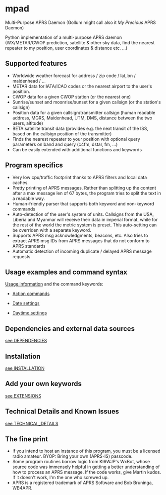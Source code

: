 # mpad

Multi-Purpose APRS Daemon (Gollum might call also it _My Precious_ APRS Daemon)

Python implementation of a multi-purpose APRS daemon (WX/METAR/CWOP prediction, satellite & other sky data, find the nearest repeater to my position, user coordinates & distance etc. ...)

## Supported features

- Worldwide weather forecast for address / zip code / lat,lon / maidenhead / ... 
- METAR data for IATA/ICAO codes or the nearest airport to the user's position.
- CWOP data for a given CWOP station (or the nearest one)
- Sunrise/sunset and moonrise/sunset for a given callsign (or the station's callsign)
- Position data for a given callsign/transmitter callsign (human readable address, MGRS, Maidenhead, UTM, DMS, distance between the two users, altitude)
- BETA:satellite transit data (provides e.g. the next transit of the ISS, based on the callsign position of the transmitter)
- Finds the nearest repeater to your position with optional query parameters on band and query (c4fm, dstar, fm, ...)
- Can be easily extended with additional functions and keywords

## Program specifics

- Very low cpu/traffic footprint thanks to APRS filters and local data caches.
- Pretty printing of APRS messages. Rather than splitting up the content after a max message len of 67 bytes, the program tries to split the text in a readable way.
- Human-friendly parser that supports both keyword and non-keyword commands
- Auto-detection of the user's system of units. Callsigns from the USA, Liberia and Myanmar will receive their data in imperial format, while for the rest of the world the metric system is preset. This auto-setting can be overriden with a separate keyword.
- Supports APRS msg acknowledgments, beacons, etc. Also tries to extract APRS msg IDs from APRS messages that do not conform to APRS standards
- Automatic detection of incoming duplicate / delayed APRS message requests

## Usage examples and command syntax

[Usage information](docs/USAGE.md) and the command keywords:

- [Action commands](docs/COMMANDS/ACTION_KEYWORDS.md)

- [Date settings](docs/COMMANDS/DATE_KEYWORDS.md)

- [Daytime settings](docs/COMMANDS/DAYTIME_KEYWORDS.md)

## Dependencies and external data sources

[see DEPENDENCIES](docs/DEPENDENCIES.md)

## Installation

[see INSTALLATION](docs/INSTALLATION.md)

## Add your own keywords

[see EXTENSIONS](docs/EXTENSIONS.md)

## Technical Details and Known Issues

[see TECHNICAL_DETAILS](docs/TECHNICAL_DETAILS.md)

## The fine print

- If you intend to host an instance of this program, you must be a licensed radio amateur. BYOP: Bring your own (APRS-IS) passcode.
- Some program routines borrow logic from KI6WJP's WxBot, whose source code was immensely helpful in getting a better understanding of how to process an APRS message. If the code works, give Martin kudos. If it doesn't work, I'm the one who screwed up.
- APRS is a registered trademark of APRS Software and Bob Bruninga, WB4APR.
